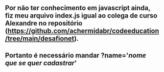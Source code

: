 ## Por não ter conhecimento em javascript ainda, fiz meu arquivo index.js igual ao colega de curso Alexandre no repositório (https://github.com/achermidabr/codeeducation/tree/main/desafionet).
## Portanto é necessário mandar ?name='*nome que se quer cadastrar*'